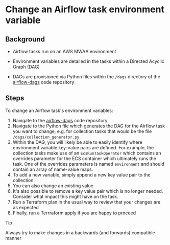 # Change an Airflow task environment variable

## Background

 * Airflow tasks run on an AWS MWAA environment
 
 * Environment variables are detailed in the tasks within a Directed Acyclic Graph (DAG)
 
 * DAGs are provisioned via Python files within the `/dags` directory of the [airflow-dags](https://github.com/digital-land/airflow-dags/) code repository

## Steps

To change an Airflow task's environment variables:

  1. Navigate to the [airflow-dags](https://github.com/digital-land/airflow-dags/) code repository
  1. Navigate to the Python file which generates the DAG for the Airflow task you want to change, e.g. for collection tasks that would be the file `/dags/collection_generator.py`
  1. Within the DAG, you will likely be able to easily identify where  environment variable key-value pairs are defined.  For example, the collection tasks make use of an `EcsRunTaskOperator` which contains an overrides parameter for the ECS container which ultimately runs the task.  One of the overrides parameters is named `environment` and should contain an array of name-value maps.
  1. To add a new variable, simply append a new key value pair to the collection.  
  1. You can also change an existing value
  1. It's also possible to remove a key value pair which is no longer needed.  Consider what impact this might have on the task. 
  1. Run a Terraform plan in the usual way to review that your changes are as expected
  1. Finally, run a Terrraform apply if you are happy to proceed

 > [!TIP]
 > Always try to make changes in a backwards (and forwards) compatible manner
